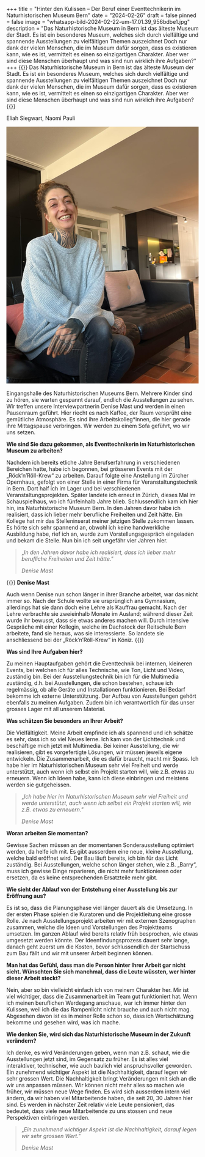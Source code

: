 +++
title = "Hinter den Kulissen – Der Beruf einer Eventtechnikerin im Naturhistorischen Museum Bern"
date = "2024-02-26"
draft = false
pinned = false
image = "whatsapp-bild-2024-02-22-um-17.01.39_956bdbe1.jpg"
description = "Das Naturhistorische Museum in Bern ist das älteste Museum der Stadt. Es ist ein besonderes Museum, welches sich durch vielfältige und spannende Ausstellungen zu vielfältigen Themen auszeichnet Doch nur dank der vielen Menschen, die im Museum dafür sorgen, dass es existieren kann, wie es ist, vermittelt es einen so einzigartigen Charakter. Aber wer sind diese Menschen überhaupt und was sind nun wirklich ihre Aufgaben?"
+++
{{<lead>}} Das Naturhistorische Museum in Bern ist das älteste Museum der Stadt. Es ist ein besonderes Museum, welches sich durch vielfältige und spannende Ausstellungen zu vielfältigen Themen auszeichnet Doch nur dank der vielen Menschen, die im Museum dafür sorgen, dass es existieren kann, wie es ist, vermittelt es einen so einzigartigen Charakter. Aber wer sind diese Menschen überhaupt und was sind nun wirklich ihre Aufgaben? {{</lead>}}

Eliah Siegwart, Naomi Pauli

![Denise Mast, Eventtechnikerin im Naturhistorischen Museum Bern. Bild: Eliah Siegwart](whatsapp-bild-2024-02-22-um-17.01.39_956bdbe1.jpg)

Eingangshalle des Naturhistorischen Museums Bern. Mehrere Kinder sind zu hören, sie warten gespannt darauf, endlich die Ausstellungen zu sehen. Wir treffen unsere Interviewpartnerin Denise Mast und werden in einen Pausenraum geführt. Hier riecht es nach Kaffee, der Raum versprüht eine gemütliche Atmosphäre. Es sind ihre Arbeitskolleg*innen, die hier gerade ihre Mittagspause verbringen. Wir werden zu einem Sofa geführt, wo wir uns setzen.

**Wie sind Sie dazu gekommen, als Eventtechnikerin im Naturhistorischen Museum zu arbeiten?**

Nachdem ich bereits etliche Jahre Berufserfahrung in verschiedenen Bereichen hatte, habe ich begonnen, bei grösseren Events mit der „Röck’n’Röll-Krew“ zu arbeiten. Darauf folgte eine Anstellung im Zürcher Opernhaus, gefolgt von einer Stelle in einer Firma für Veranstaltungstechnik in Bern. Dort half ich im Lager und bei verschiedenen Veranstaltungsprojekten. Später landete ich erneut in Zürich, dieses Mal im Schauspielhaus, wo ich fünfeinhalb Jahre blieb. Schlussendlich kam ich hier hin, ins Naturhistorische Museum Bern. In den Jahren davor habe ich realisiert, dass ich lieber mehr berufliche Freiheiten und Zeit hätte. Ein Kollege hat mir das Stelleninserat meiner jetzigen Stelle zukommen lassen. Es hörte sich sehr spannend an, obwohl ich keine handwerkliche Ausbildung habe, rief ich an, wurde zum Vorstellungsgespräch eingeladen und bekam die Stelle. Nun bin ich seit ungefähr vier Jahren hier.

> „*In den Jahren davor habe ich realisiert, dass ich lieber mehr berufliche Freiheiten und Zeit hätte."*
>
> *Denise Mast*

{{<box>}} **Denise Mast**

Auch wenn Denise nun schon länger in ihrer Branche arbeitet, war das nicht immer so. Nach der Schule wollte sie ursprünglich ans Gymnasium, allerdings hat sie dann doch eine Lehre als Kauffrau gemacht. Nach der Lehre verbrachte sie zweieinhalb Monate im Ausland; während dieser Zeit wurde ihr bewusst, dass sie etwas anderes machen will. Durch intensive Gespräche mit einer Kollegin, welche im Dachstock der Reitschule Bern arbeitete, fand sie heraus, was sie interessierte. So landete sie anschliessend bei der „Röck’n’Röll-Krew“ in Köniz. {{</box>}}

**Was sind Ihre Aufgaben hier?**

Zu meinen Hauptaufgaben gehört die Eventtechnik bei internen, kleineren Events, bei welchen ich für alles Technische, wie Ton, Licht und Video, zuständig bin. Bei der Ausstellungstechnik bin ich für die Multimedia zuständig, d.h. bei Ausstellungen, die schon bestehen, schaue ich regelmässig, ob alle Geräte und Installationen funktionieren. Bei Bedarf bekomme ich externe Unterstützung. Der Aufbau von Ausstellungen gehört ebenfalls zu meinen Aufgaben. Zudem bin ich verantwortlich für das unser grosses Lager mit all unserem Material.

**Was schätzen Sie besonders an Ihrer Arbeit?**

Die Vielfältigkeit. Meine Arbeit empfinde ich als spannend und ich schätze es sehr, dass ich so viel Neues lerne. Ich kam von der Lichttechnik und beschäftige mich jetzt mit Multimedia. Bei keiner Ausstellung, die wir realisieren, gibt es vorgefertigte Lösungen, wir müssen jeweils eigene entwickeln. Die Zusammenarbeit, die es dafür braucht, macht mir Spass. Ich habe hier im Naturhistorischen Museum sehr viel Freiheit und werde unterstützt, auch wenn ich selbst ein Projekt starten will, wie z.B. etwas zu erneuern. Wenn ich Ideen habe, kann ich diese einbringen und meistens werden sie gutgeheissen.

> „*Ich habe hier im Naturhistorischen Museum sehr viel Freiheit und werde unterstützt, auch wenn ich selbst ein Projekt starten will, wie z.B. etwas zu erneuern."*
>
> *Denise Mast*

**Woran arbeiten Sie momentan?**

Gewisse Sachen müssen an der momentanen Sonderausstellung optimiert werden, da helfe ich mit. Es gibt ausserdem eine neue, kleine Ausstellung, welche bald eröffnet wird. Der Bau läuft bereits, ich bin für das Licht zuständig. Bei Ausstellungen, welche schon länger stehen, wie z.B. „Barry“, muss ich gewisse Dinge reparieren, die nicht mehr funktionieren oder ersetzen, da es keine entsprechenden Ersatzteile mehr gibt.

**Wie sieht der Ablauf von der Entstehung einer Ausstellung bis zur Eröffnung aus?**

Es ist so, dass die Planungsphase viel länger dauert als die Umsetzung. In der ersten Phase spielen die Kuratoren und die Projektleitung eine grosse Rolle. Je nach Ausstellungsprojekt arbeiten wir mit externen Szenographen zusammen, welche die Ideen und Vorstellungen des Projektteams umsetzen. Im ganzen Ablauf wird bereits relativ früh besprochen, wie etwas umgesetzt werden könnte. Der Ideenfindungsprozess dauert sehr lange, danach geht zuerst um die Kosten, bevor schlussendlich der Startschuss zum Bau fällt und wir mit unserer Arbeit beginnen können.

**Man hat das Gefühl, dass man die Person hinter Ihrer Arbeit gar nicht sieht. Wünschten Sie sich manchmal, dass die Leute wüssten, wer hinter dieser Arbeit steckt?**

Nein, aber so bin vielleicht einfach ich von meinem Charakter her. Mir ist viel wichtiger, dass die Zusammenarbeit im Team gut funktioniert hat. Wenn ich meinen beruflichen Werdegang anschaue, war ich immer hinter den Kulissen, weil ich die das Rampenlicht nicht brauche und auch nicht mag. Abgesehen davon ist es in meiner Rolle schon so, dass ich Wertschätzung bekomme und gesehen wird, was ich mache.

**Wie denken Sie, wird sich das Naturhistorische Museum in der Zukunft verändern?**

Ich denke, es wird Veränderungen geben, wenn man z.B. schaut, wie die Ausstellungen jetzt sind, im Gegensatz zu früher. Es ist alles viel interaktiver, technischer, wie auch baulich viel anspruchsvoller geworden. Ein zunehmend wichtiger Aspekt ist die Nachhaltigkeit, darauf legen wir sehr grossen Wert. Die Nachhaltigkeit bringt Veränderungen mit sich an die wir uns anpassen müssen. Wir können nicht mehr alles so machen wie früher, wir müssen neue Wege finden. Es wird sich ausserdem intern viel ändern, da wir haben viel Mitarbeitende haben, die seit 20, 30 Jahren hier sind. Es werden in nächster Zeit relativ viele Leute pensioniert, das bedeutet, dass viele neue Mitarbeitende zu uns stossen und neue Perspektiven einbringen werden.

> „*Ein zunehmend wichtiger Aspekt ist die Nachhaltigkeit, darauf legen wir sehr grossen Wert."*
>
> *Denise Mast*